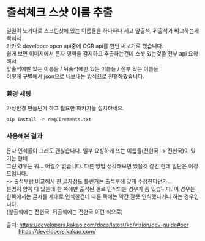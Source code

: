 # 출석체크 스샷 이름 추출

일일이 노가다로 스크린샷에 있는 이름들을 하나하나 세고 앞출석, 뒤출석과 비교하는게 빡쳐서<br/>
카카오 developer open api중에 OCR api를 한번 써보기로 했습니다.<br/>
쉽게 보면 이미지에서 문자 영역을 감지하고 추출하는건데 스샷 있는것들 전부 api 요청해서<br/>
앞출석에만 있는 이름들 / 뒤출석에만 있는 이름들 / 전부 있는 이름들 <br/>
이렇게 구별해서 json으로 내보내는 방식으로 진행해봤습니다.

### 환경 세팅

가상환경 만들던가 하고 필요한 패키지들 설치하세요.
```shell script
pip install -r requirements.txt
```

### 사용해본 결과
문자 인식률이 그래도 괜찮습니다. 일부 요상하게 뜨는 이름들(전현국 -> 전헌국)이 있기는 한데<br/>
그런 경우는 뭐... 어쩔수 없습니다. 다른 방법 생각해보면 있을것 같긴 한데 일단은 이정도입니다.<br/>
-> 출석부랑 비교해서 한 글자정도 틀린거는 출석부에 맞게 수정한다던가...<br/>
분명히 양쪽 다 있는데 한 쪽에만 출석된 걸로 인식되는 경우가 좀 있습니다. 이 경우는 한쪽에서는 글자를 제대로 인식한건데 다른 쪽에는 약간 잘못 인식했다거나 하는 경우입니다.<br/>
(앞출석에는 전현국, 뒤출석에는 전헌국 이런 식으로)<br/>

출처: https://developers.kakao.com/docs/latest/ko/vision/dev-guide#ocr <br/>
&nbsp;&nbsp;&nbsp;&nbsp;&nbsp;&nbsp;&nbsp;&nbsp;https://developers.kakao.com/
